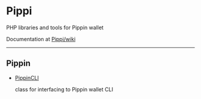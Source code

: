 # Pippi

PHP libraries and tools for Pippin wallet

Documentation at [Pippi/wiki](https://github.com/MikeRow/Pippi/wiki)

---

## Pippin

- [PippinCLI](https://github.com/MikeRow/Pippi/wiki/PippinCLI)

  class for interfacing to Pippin wallet CLI